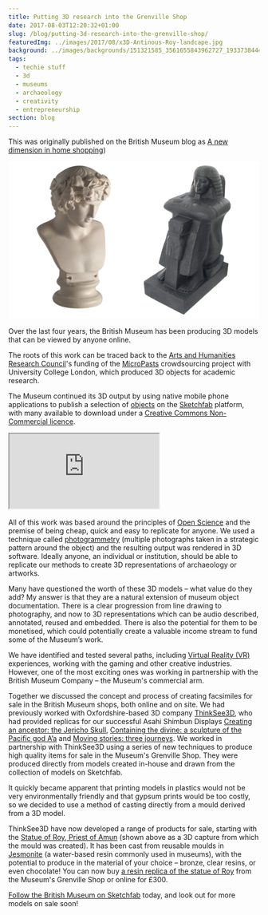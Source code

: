 ```yaml
---
title: Putting 3D research into the Grenville Shop
date: 2017-08-03T12:20:32+01:00
slug: /blog/putting-3d-research-into-the-grenville-shop/
featuredImg: ../images/2017/08/x3D-Antinous-Roy-landcape.jpg
background: ../images/backgrounds/151321585_3561655843962727_1933738444169859930_n.jpg
tags:
  - techie stuff
  - 3d
  - museums
  - archaeology
  - creativity
  - entrepreneurship
section: blog
---
```

<div class="alert alert-dark">
This was originally published on the British Museum blog as <a href="https://blog.britishmuseum.org/a-new-dimension-in-home-shopping/">A new dimension in home shopping</a>)
</div>

![Two 3d jesmonite casts of Antinous and Roy](../images/2017/08/x3D-Antinous-Roy-landcape.jpg)

Over the last four years, the British Museum has been producing 3D models that can be viewed by anyone online. 

The roots of this work can be traced back to the [Arts and Humanities Research Council](http://www.ahrc.ac.uk/)'s 
funding of the [MicroPasts](http://micropasts.org) crowdsourcing project with University College London, 
which produced 3D objects for academic research. 

The Museum continued its 3D output by using native mobile phone applications to publish a selection of
[objects](http://www.wired.co.uk/article/reprinting-history) on the [Sketchfab](https://sketchfab.com/britishmuseum) platform, with many available to download under a [Creative Commons Non-Commercial licence](https://creativecommons.org/licenses/by-nc-sa/4.0/).

<div class="ratio ratio-16x9 my-3">
  <iframe title="A 3D model" src="https://sketchfab.com/playlists/embed?collection=646555f94b6d45a8ad2791e4d0ddc1f6"  allow="autoplay; fullscreen; vr" mozallowfullscreen="true" webkitallowfullscreen="true"></iframe>
</div>

All of this work was based around the principles of [Open Science](https://en.wikipedia.org/wiki/Open_science) and the premise of being cheap, quick and easy to replicate for anyone. We used a technique called [photogrammetry](https://en.wikipedia.org/wiki/Photogrammetry) (multiple photographs taken in a strategic pattern around the object) and the resulting output was rendered in 3D software. Ideally anyone, an individual or institution, should be able to replicate our methods to create 3D representations of archaeology or artworks.

Many have questioned the worth of these 3D models – what value do they add? My answer is that they are a natural extension of museum object documentation. There is a clear progression from line drawing to photography, and now to 3D representations which can be audio described, annotated, reused and embedded. There is also the potential for them to be monetised, which could potentially create a valuable income stream to fund some of the Museum’s work.

We have identified and tested several paths, including [Virtual Reality (VR)](https://www.facebook.com/britishmuseum/videos/10155239710649723/) experiences, working with the gaming and other creative industries. However, one of the most exciting ones was working in partnership with the British Museum Company – the Museum's commercial arm.


Together we discussed the concept and process of creating facsimiles for sale in the British Museum shops, both online and on site. We had previously worked with Oxfordshire-based 3D company [ThinkSee3D](https://www.thinksee3d.com/), who had provided replicas for our successful Asahi Shimbun Displays [Creating an ancestor: the Jericho Skull](http://blog.britishmuseum.org/facing-the-past-the-jericho-skull), [Containing the divine: a sculpture of the Pacific god A’a](http://www.britishmuseum.org/whats_on/exhibitions/containing_the_divine.aspx) and [Moving stories: three journeys](http://blog.britishmuseum.org/alis-boat-a-story-of-migration). 
We worked in partnership with ThinkSee3D using a series of new techniques to produce high quality items for sale in the Museum's Grenville Shop. They were produced directly from models created in-house and drawn from the collection of models on Sketchfab.

It quickly became apparent that printing models in plastics would not be very environmentally friendly and that gypsum prints would be too costly, so we decided to use a method of casting directly from a mould derived from a 3D model.

ThinkSee3D have now developed a range of products for sale, starting with the [Statue of Roy, Priest of Amun](http://www.britishmuseum.org/research/collection_online/collection_object_details.aspx?partId=1&objectId=177496) (shown above as a 3D capture from which the mould was created). It has been cast from reusable moulds in [Jesmonite](https://en.wikipedia.org/wiki/Jesmonite) (a water-based resin commonly used in museums), with the potential to produce in the material of your choice – bronze, clear resins, or even chocolate! You can now buy [a resin replica of the statue of Roy](http://www.britishmuseumshoponline.org/invt/cmcR60560) from the Museum's Grenville Shop or online for £300.

[Follow the British Museum on Sketchfab](https://sketchfab.com/britishmuseum) today, and look out for more models on sale soon!
